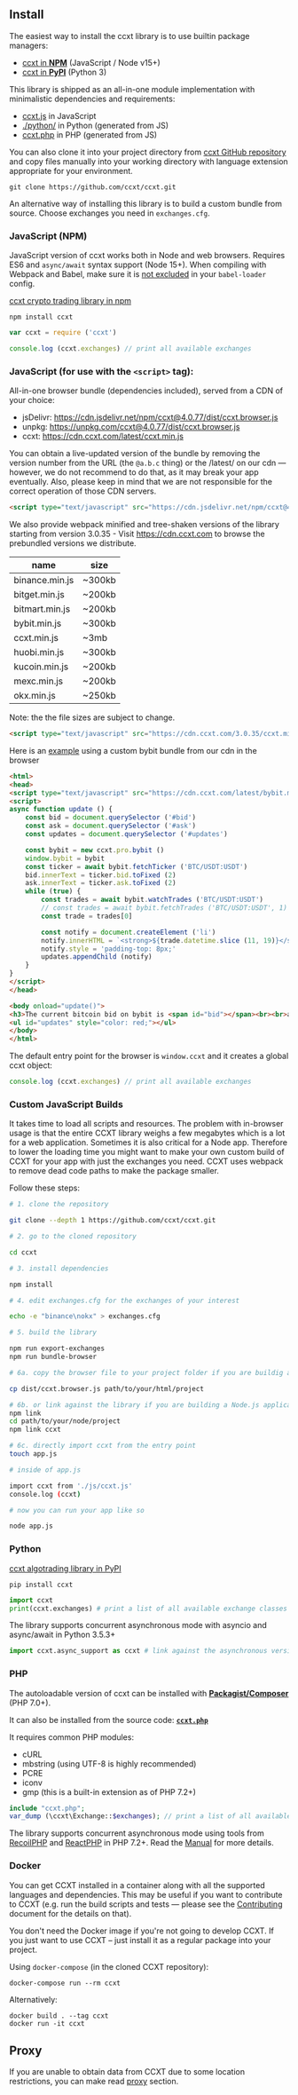 ## Install

The easiest way to install the ccxt library is to use builtin package managers:

- [ccxt in **NPM**](http://npmjs.com/package/ccxt) (JavaScript / Node v15+)
- [ccxt in **PyPI**](https://pypi.python.org/pypi/ccxt) (Python 3)

This library is shipped as an all-in-one module implementation with minimalistic dependencies and requirements:

- [ccxt.js](https://github.com/ccxt/ccxt/blob/master/ccxt.js) in JavaScript
- [./python/](https://github.com/ccxt/ccxt/blob/master/python/) in Python (generated from JS)
- [ccxt.php](https://github.com/ccxt/ccxt/blob/master/ccxt.php) in PHP (generated from JS)

You can also clone it into your project directory from [ccxt GitHub repository](https://github.com/ccxt/ccxt) and copy files
manually into your working directory with language extension appropriate for your environment.

```shell
git clone https://github.com/ccxt/ccxt.git
```

An alternative way of installing this library is to build a custom bundle from source. Choose exchanges you need in `exchanges.cfg`.

### JavaScript (NPM)

JavaScript version of ccxt works both in Node and web browsers. Requires ES6 and `async/await` syntax support (Node 15+). When compiling with Webpack and Babel, make sure it is [not excluded](https://github.com/ccxt-dev/ccxt/issues/225#issuecomment-331582275) in your `babel-loader` config.

[ccxt crypto trading library in npm](http://npmjs.com/package/ccxt)

```shell
npm install ccxt
```

```javascript
var ccxt = require ('ccxt')

console.log (ccxt.exchanges) // print all available exchanges
```

### JavaScript (for use with the `<script>` tag):

All-in-one browser bundle (dependencies included), served from a CDN of your choice:

* jsDelivr: https://cdn.jsdelivr.net/npm/ccxt@4.0.77/dist/ccxt.browser.js
* unpkg: https://unpkg.com/ccxt@4.0.77/dist/ccxt.browser.js
* ccxt: https://cdn.ccxt.com/latest/ccxt.min.js

You can obtain a live-updated version of the bundle by removing the version number from the URL (the `@a.b.c` thing) or the /latest/ on our cdn — however, we do not recommend to do that, as it may break your app eventually. Also, please keep in mind that we are not responsible for the correct operation of those CDN servers.

```html
<script type="text/javascript" src="https://cdn.jsdelivr.net/npm/ccxt@4.0.77/dist/ccxt.browser.js"></script>
```

We also provide webpack minified and tree-shaken versions of the library starting from version 3.0.35 - Visit https://cdn.ccxt.com to browse the prebundled versions we distribute.

| name           | size   |
|----------------|--------|
| binance.min.js | ~300kb |
| bitget.min.js  | ~200kb |
| bitmart.min.js | ~200kb |
| bybit.min.js   | ~300kb |
| ccxt.min.js    | ~3mb   |
| huobi.min.js   | ~300kb |
| kucoin.min.js  | ~200kb |
| mexc.min.js    | ~200kb |
| okx.min.js     | ~250kb |

Note: the the file sizes are subject to change.

```html
<script type="text/javascript" src="https://cdn.ccxt.com/3.0.35/ccxt.min.js"></script>
```

Here is an [example](https://cdn.ccxt.com/example.html) using a custom bybit bundle from our cdn in the browser

```html
<html>
<head>
<script type="text/javascript" src="https://cdn.ccxt.com/latest/bybit.min.js"></script>
<script>
async function update () {
    const bid = document.querySelector ('#bid')
    const ask = document.querySelector ('#ask')
    const updates = document.querySelector ('#updates')

    const bybit = new ccxt.pro.bybit ()
    window.bybit = bybit
    const ticker = await bybit.fetchTicker ('BTC/USDT:USDT')
    bid.innerText = ticker.bid.toFixed (2)
    ask.innerText = ticker.ask.toFixed (2)
    while (true) {
        const trades = await bybit.watchTrades ('BTC/USDT:USDT')
        // const trades = await bybit.fetchTrades ('BTC/USDT:USDT', 1)
        const trade = trades[0]

        const notify = document.createElement ('li')
        notify.innerHTML = `<strong>${trade.datetime.slice (11, 19)}</strong> &nbsp; ${trade.amount.toFixed (3)} btc was bought at ${trade.price.toFixed (1)}`
        notify.style = 'padding-top: 8px;'
        updates.appendChild (notify)
    }
}
</script>
</head>

<body onload="update()">
<h3>The current bitcoin bid on bybit is <span id="bid"></span><br><br>and the best ask is <span id="ask"></span></h3>
<ul id="updates" style="color: red;"></ul>
</body>
</html>
```

The default entry point for the browser is `window.ccxt` and it creates a global ccxt object:

```javascript
console.log (ccxt.exchanges) // print all available exchanges
```

### Custom JavaScript Builds

It takes time to load all scripts and resources. The problem with in-browser usage is that the entire CCXT library weighs a few megabytes which is a lot for a web application. Sometimes it is also critical for a Node app. Therefore to lower the loading time you might want to make your own custom build of CCXT for your app with just the exchanges you need. CCXT uses webpack to remove dead code paths to make the package smaller.

Follow these steps:

```bash
# 1. clone the repository

git clone --depth 1 https://github.com/ccxt/ccxt.git

# 2. go to the cloned repository

cd ccxt

# 3. install dependencies

npm install

# 4. edit exchanges.cfg for the exchanges of your interest

echo -e "binance\nokx" > exchanges.cfg

# 5. build the library

npm run export-exchanges
npm run bundle-browser

# 6a. copy the browser file to your project folder if you are buildig a web application

cp dist/ccxt.browser.js path/to/your/html/project

# 6b. or link against the library if you are building a Node.js application
npm link
cd path/to/your/node/project
npm link ccxt

# 6c. directly import ccxt from the entry point
touch app.js

# inside of app.js

import ccxt from './js/ccxt.js'
console.log (ccxt)

# now you can run your app like so

node app.js
```

### Python

[ccxt algotrading library in PyPI](https://pypi.python.org/pypi/ccxt)

```shell
pip install ccxt
```

```python
import ccxt
print(ccxt.exchanges) # print a list of all available exchange classes
```

The library supports concurrent asynchronous mode with asyncio and async/await in Python 3.5.3+

```python
import ccxt.async_support as ccxt # link against the asynchronous version of ccxt
```

### PHP

The autoloadable version of ccxt can be installed with [**Packagist/Composer**](https://packagist.org/packages/ccxt/ccxt) (PHP 7.0+).

It can also be installed from the source code: [**`ccxt.php`**](https://raw.githubusercontent.com/ccxt/ccxt/master/php)

It requires common PHP modules:

- cURL
- mbstring (using UTF-8 is highly recommended)
- PCRE
- iconv
- gmp (this is a built-in extension as of PHP 7.2+)

```php
include "ccxt.php";
var_dump (\ccxt\Exchange::$exchanges); // print a list of all available exchange classes
```

The library supports concurrent asynchronous mode using tools from [RecoilPHP](https://github.com/recoilphp/recoil) and [ReactPHP](https://reactphp.org/) in PHP 7.2+. Read the [Manual](https://github.com/ccxt/ccxt/wiki) for more details.

### Docker

You can get CCXT installed in a container along with all the supported languages and dependencies. This may be useful if you want to contribute to CCXT (e.g. run the build scripts and tests — please see the [Contributing](https://github.com/ccxt/ccxt/blob/master/CONTRIBUTING.md) document for the details on that).

You don't need the Docker image if you're not going to develop CCXT. If you just want to use CCXT – just install it as a regular package into your project.

Using `docker-compose` (in the cloned CCXT repository):

```shell
docker-compose run --rm ccxt
```

Alternatively:

```shell
docker build . --tag ccxt
docker run -it ccxt
```

## Proxy
If you are unable to obtain data from CCXT due to some location restrictions, you can make read [proxy](https://github.com/ccxt/ccxt/wiki/Manual#proxy) section.